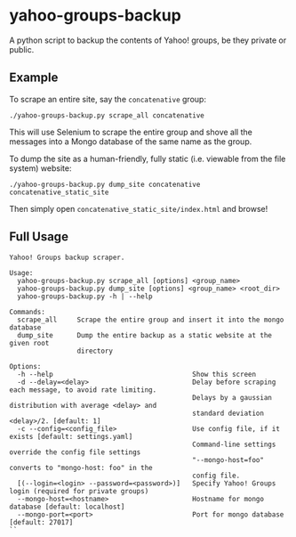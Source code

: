 # yahoo-groups-backup
A python script to backup the contents of Yahoo! groups, be they private or public.

## Example

To scrape an entire site, say the `concatenative` group:

    ./yahoo-groups-backup.py scrape_all concatenative

This will use Selenium to scrape the entire group and shove all the messages into a Mongo database of the same name as the group.

To dump the site as a human-friendly, fully static (i.e. viewable from the file system) website:

    ./yahoo-groups-backup.py dump_site concatenative concatenative_static_site

Then simply open `concatenative_static_site/index.html` and browse!

## Full Usage
```
Yahoo! Groups backup scraper.

Usage:
  yahoo-groups-backup.py scrape_all [options] <group_name>
  yahoo-groups-backup.py dump_site [options] <group_name> <root_dir>
  yahoo-groups-backup.py -h | --help

Commands:
  scrape_all     Scrape the entire group and insert it into the mongo database
  dump_site      Dump the entire backup as a static website at the given root
                 directory

Options:
  -h --help                                   Show this screen
  -d --delay=<delay>                          Delay before scraping each message, to avoid rate limiting.
                                              Delays by a gaussian distribution with average <delay> and
                                              standard deviation <delay>/2. [default: 1]
  -c --config=<config_file>                   Use config file, if it exists [default: settings.yaml]
                                              Command-line settings override the config file settings
                                              "--mongo-host=foo" converts to "mongo-host: foo" in the
                                              config file.
  [(--login=<login> --password=<password>)]   Specify Yahoo! Groups login (required for private groups)
  --mongo-host=<hostname>                     Hostname for mongo database [default: localhost]
  --mongo-port=<port>                         Port for mongo database [default: 27017]
``
